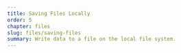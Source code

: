 ```yaml
---
title: Saving Files Locally
order: 5
chapter: files
slug: files/saving-files
summary: Write data to a file on the local file system.
---
```

